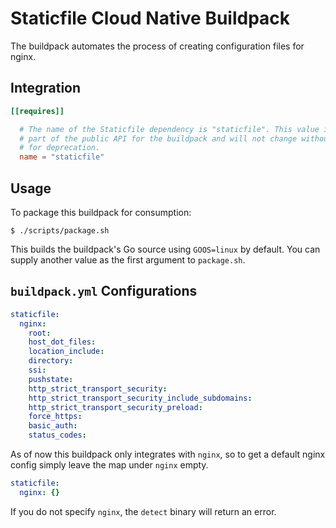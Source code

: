 # Staticfile Cloud Native Buildpack

The buildpack automates the process of creating configuration files for nginx. 

## Integration

```toml
[[requires]]

  # The name of the Staticfile dependency is "staticfile". This value is considered
  # part of the public API for the buildpack and will not change without a plan
  # for deprecation.
  name = "staticfile"
```

## Usage

To package this buildpack for consumption:

```
$ ./scripts/package.sh
```

This builds the buildpack's Go source using `GOOS=linux` by default. You can supply another value as the first argument to `package.sh`.


## `buildpack.yml` Configurations

```yaml
staticfile:
  nginx:
    root:
    host_dot_files:
    location_include:
    directory:
    ssi:
    pushstate:
    http_strict_transport_security:
    http_strict_transport_security_include_subdomains:
    http_strict_transport_security_preload:
    force_https:
    basic_auth:
    status_codes:
```

As of now this buildpack only integrates with `nginx`, so to get a default nginx config simply leave the map under `nginx` empty.

```yaml
staticfile:
  nginx: {}
```

If you do not specify `nginx`, the `detect` binary will return an error.
